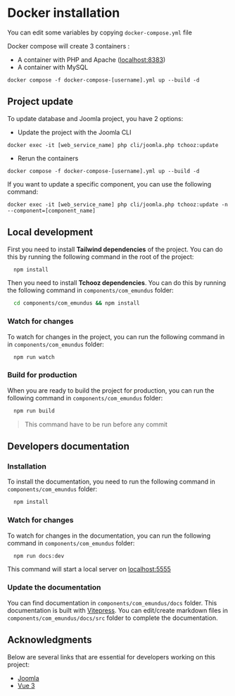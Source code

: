 # Docker installation
You can edit some variables by copying `docker-compose.yml` file

Docker compose will create 3 containers :
- A container with PHP and Apache ([localhost:8383](http://localhost:8383))
- A container with MySQL

```shell
docker compose -f docker-compose-[username].yml up --build -d
```

## Project update
To update database and Joomla project, you have 2 options:
- Update the project with the Joomla CLI
```shell
docker exec -it [web_service_name] php cli/joomla.php tchooz:update
```

- Rerun the containers
```shell
docker compose -f docker-compose-[username].yml up --build -d
```

If you want to update a specific component, you can use the following command:
```shell
docker exec -it [web_service_name] php cli/joomla.php tchooz:update -n --component=[component_name]
```

## Local development
First you need to install **Tailwind dependencies** of the project. You can do this by running the following command in the root of the project:
```bash
  npm install
```

Then you need to install **Tchooz dependencies**. You can do this by running the following command in `components/com_emundus` folder:
```bash
  cd components/com_emundus && npm install
```

### Watch for changes
To watch for changes in the project, you can run the following command in in `components/com_emundus` folder:
```bash
  npm run watch
```

### Build for production
When you are ready to build the project for production, you can run the following command in `components/com_emundus` folder:
```bash
  npm run build
```
> This command have to be run before any commit

## Developers documentation
### Installation
To install the documentation, you need to run the following command in `components/com_emundus` folder:
```bash
  npm install
```

### Watch for changes
To watch for changes in the documentation, you can run the following command in `components/com_emundus` folder:
```bash
  npm run docs:dev
```
This command will start a local server on [localhost:5555](http://localhost:5555)

### Update the documentation
You can find documentation in `components/com_emundus/docs` folder. This documentation is built with [Vitepress](https://vitepress.vuejs.org/).
You can edit/create markdown files in `components/com_emundus/docs/src` folder to complete the documentation.

## Acknowledgments

Below are several links that are essential for developers working on this project:
* [Joomla](https://manual.joomla.org/docs/next/)
* [Vue 3](https://vuejs.org/guide/introduction.html)
